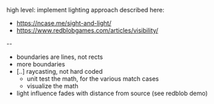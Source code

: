 high level: implement lighting approach described here:

- https://ncase.me/sight-and-light/
- https://www.redblobgames.com/articles/visibility/

--

- boundaries are lines, not rects
- more boundaries
- [..] raycasting, not hard coded
  - unit test the math, for the various match cases
  - visualize the math
- light influence fades with distance from source (see redblob demo)
